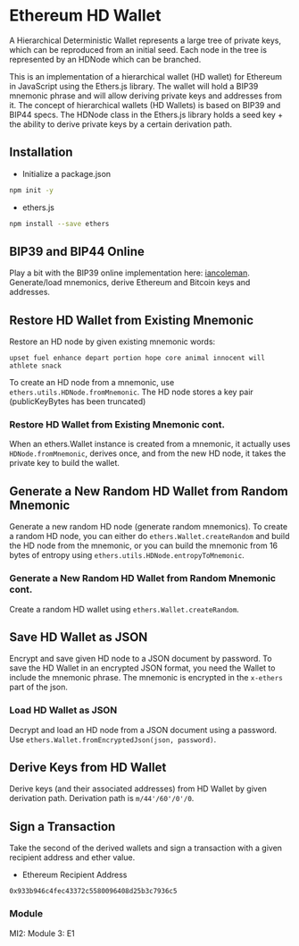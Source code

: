 # Ethereum HD Wallet
A Hierarchical Deterministic Wallet represents a large tree of private keys, which can be reproduced from an initial seed. Each node in the tree is represented by an HDNode which can be branched. 

This is an implementation of a hierarchical wallet (HD wallet) for Ethereum in JavaScript using the Ethers.js library. The wallet will hold a BIP39 mnemonic phrase and will allow deriving private keys and addresses from it. The concept of hierarchical wallets (HD Wallets) is based on BIP39 and BIP44 specs. The HDNode class in the Ethers.js library holds a seed key + the ability to derive private keys by a certain derivation path.

## Installation
* Initialize a package.json 
```bash
npm init -y
```
* ethers.js
```bash
npm install --save ethers
```
## BIP39 and BIP44 Online 
Play a bit with the BIP39 online implementation here: [iancoleman](https://iancoleman.io/bip39). Generate/load mnemonics, derive Ethereum and Bitcoin keys and addresses. 

## Restore HD Wallet from Existing Mnemonic

Restore an HD node by given existing mnemonic words:
```
upset fuel enhance depart portion hope core animal innocent will athlete snack
```
To create an HD node from a mnemonic, use `ethers.utils.HDNode.fromMnemonic`. The HD node stores a key pair (publicKeyBytes has been truncated)

### Restore HD Wallet from Existing Mnemonic cont.

When an ethers.Wallet instance is created from a mnemonic, it actually uses `HDNode.fromMnemonic`, derives once, and from the new HD node, it takes the private key to build the wallet.

## Generate a New Random HD Wallet from Random Mnemonic
Generate a new random HD node (generate random mnemonics). To create a random HD node, you can either do `ethers.Wallet.createRandom` and build the HD node from the mnemonic, or you can build the mnemonic from 16 bytes of entropy using `ethers.utils.HDNode.entropyToMnemonic`.

### Generate a New Random HD Wallet from Random Mnemonic cont.
Create a random HD wallet using `ethers.Wallet.createRandom`.

## Save HD Wallet as JSON
Encrypt and save given HD node to a JSON document by password. To save the HD Wallet in an encrypted JSON format, you need the Wallet to include the mnemonic phrase. The mnemonic is encrypted in the `x-ethers` part of the json. 

### Load HD Wallet as JSON
Decrypt and load an HD node from a JSON document using a password. Use `ethers.Wallet.fromEncryptedJson(json, password)`.

## Derive Keys from HD Wallet
Derive keys (and their associated addresses) from HD Wallet by given derivation path. Derivation path is `m/44'/60'/0'/0`.

## Sign a Transaction
Take the second of the derived wallets and sign a transaction with a given recipient address and ether value.
* Ethereum Recipient Address
```
0x933b946c4fec43372c5580096408d25b3c7936c5 
```
### Module
MI2: Module 3: E1
